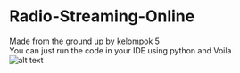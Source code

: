 # Radio-Streaming-Online

Made from the ground up by kelompok 5\
You can just run the code in your IDE using python and Voila\
![alt text](https://i.ibb.co/G3VgKsq/ss.png)
